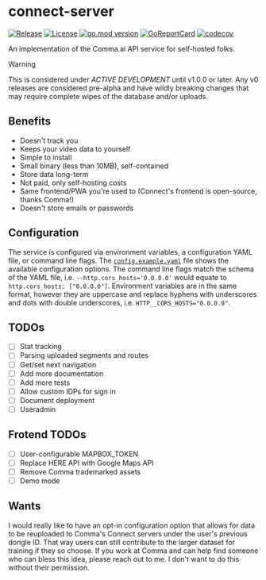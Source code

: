 # connect-server

[![Release](https://github.com/USA-RedDragon/connect-server/actions/workflows/release.yaml/badge.svg)](https://github.com/USA-RedDragon/connect-server/actions/workflows/release.yaml) [![License](https://badgen.net/github/license/USA-RedDragon/connect-server)](https://github.com/USA-RedDragon/connect-server/blob/master/LICENSE) [![go.mod version](https://img.shields.io/github/go-mod/go-version/USA-RedDragon/connect-server.svg)](https://github.com/USA-RedDragon/connect-server) [![GoReportCard](https://goreportcard.com/badge/github.com/USA-RedDragon/connect-server)](https://goreportcard.com/report/github.com/USA-RedDragon/connect-server) [![codecov](https://codecov.io/gh/USA-RedDragon/connect-server/graph/badge.svg?token=6ASKMAKOZE)](https://codecov.io/gh/USA-RedDragon/connect-server)

An implementation of the Comma.ai API service for self-hosted folks.

> [!WARNING]
> This is considered under _ACTIVE DEVELOPMENT_ until v1.0.0 or later.
> Any v0 releases are considered pre-alpha and have wildly breaking changes that may require complete wipes of the database and/or uploads.

## Benefits

- Doesn't track you
- Keeps your video data to yourself
- Simple to install
- Small binary (less than 10MB), self-contained
- Store data long-term
- Not paid, only self-hosting costs
- Same frontend/PWA you're used to (Connect's frontend is open-source, thanks Comma!)
- Doesn't store emails or passwords

## Configuration

The service is configured via environment variables, a configuration YAML file, or command line flags. The [`config.example.yaml`](config.example.yaml) file shows the available configuration options. The command line flags match the schema of the YAML file, i.e. `--http.cors_hosts='0.0.0.0'` would equate to `http.cors_hosts: ["0.0.0.0"]`. Environment variables are in the same format, however they are uppercase and replace hyphens with underscores and dots with double underscores, i.e. `HTTP__CORS_HOSTS="0.0.0.0"`.

## TODOs

- [ ] Stat tracking
- [ ] Parsing uploaded segments and routes
- [ ] Get/set next navigation
- [ ] Add more documentation
- [ ] Add more tests
- [ ] Allow custom IDPs for sign in
- [ ] Document deployment
- [ ] Useradmin

## Frotend TODOs

- [ ] User-configurable MAPBOX_TOKEN
- [ ] Replace HERE API with Google Maps API
- [ ] Remove Comma trademarked assets
- [ ] Demo mode

## Wants

I would really like to have an opt-in configuration option that allows for data to be reuploaded to Comma's Connect servers under the user's previous dongle ID. That way users can still contribute to the larger dataset for training if they so choose. If you work at Comma and can help find someone who can bless this idea, please reach out to me. I don't want to do this without their permission.

